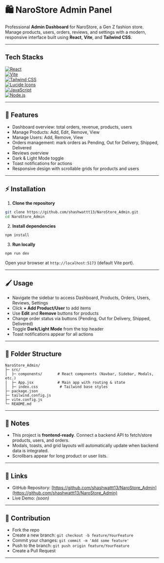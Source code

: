 # 🛍️ NaroStore Admin Panel
Professional **Admin Dashboard** for NaroStore, a Gen Z fashion store. Manage products, users, orders, reviews, and settings with a modern, responsive interface built using **React**, **Vite**, and **Tailwind CSS**.

---

## Tech Stacks 

[![React](https://img.shields.io/badge/React-61DAFB?style=for-the-badge&logo=react&logoColor=black)](https://reactjs.org/)  
[![Vite](https://img.shields.io/badge/Vite-646CFF?style=for-the-badge&logo=vite&logoColor=white)](https://vitejs.dev/)  
[![Tailwind CSS](https://img.shields.io/badge/Tailwind%20CSS-06B6D4?style=for-the-badge&logo=tailwind-css&logoColor=white)](https://tailwindcss.com/)  
[![Lucide Icons](https://img.shields.io/badge/Lucide-FFFFFF?style=for-the-badge&logo=lucide&logoColor=black)](https://lucide.dev/)  
[![JavaScript](https://img.shields.io/badge/JavaScript-F7DF1E?style=for-the-badge&logo=javascript&logoColor=black)](https://developer.mozilla.org/en-US/docs/Web/JavaScript)  
[![Node.js](https://img.shields.io/badge/Node.js-339933?style=for-the-badge&logo=node.js&logoColor=white)](https://nodejs.org/)  

---

## 🚀 Features

- Dashboard overview: total orders, revenue, products, users  
- Manage Products: Add, Edit, Remove, View  
- Manage Users: Add, Remove, View  
- Orders management: mark orders as Pending, Out for Delivery, Shipped, Delivered  
- Reviews overview  
- Dark & Light Mode toggle  
- Toast notifications for actions  
- Responsive design with scrollable grids for products and users  

---

## ⚡ Installation

1. **Clone the repository**
```bash
git clone https://github.com/shashwattt13/NaroStore_Admin.git
cd NaroStore_Admin
````

2. **Install dependencies**

```bash
npm install
```

3. **Run locally**

```bash
npm run dev
```

Open your browser at `http://localhost:5173` (default Vite port).

---

## 🖌 Usage

* Navigate the sidebar to access Dashboard, Products, Orders, Users, Reviews, Settings
* Click **+ Add Product/User** to add items
* Use **Edit** and **Remove** buttons for products
* Change order status via buttons (Pending, Out for Delivery, Shipped, Delivered)
* Toggle **Dark/Light Mode** from the top header
* Toast notifications appear for all actions

---

## 📁 Folder Structure

```
NaroStore_Admin/
├─ src/
│  ├─ components/       # React components (Navbar, Sidebar, Modals, etc.)
│  ├─ App.jsx           # Main app with routing & state
│  ├─ index.css          # Tailwind base styles
├─ package.json
├─ tailwind.config.js
├─ vite.config.js
└─ README.md
```

---

## 📌 Notes

* This project is **frontend-ready**. Connect a backend API to fetch/store products, users, and orders.
* Modals, toasts, and grid layouts will automatically update when backend data is integrated.
* Scrollbars appear for long product or user lists.

---

## 🔗 Links

* GitHub Repository: [https://github.com/shashwattt13/NaroStore_Admin](https://github.com/shashwattt13/NaroStore_Admin)
* Live Demo: *(soon)*

---

## 🙌 Contribution

* Fork the repo
* Create a new branch: `git checkout -b feature/YourFeature`
* Commit your changes: `git commit -m 'Add some feature'`
* Push to the branch: `git push origin feature/YourFeature`
* Create a Pull Request

---

